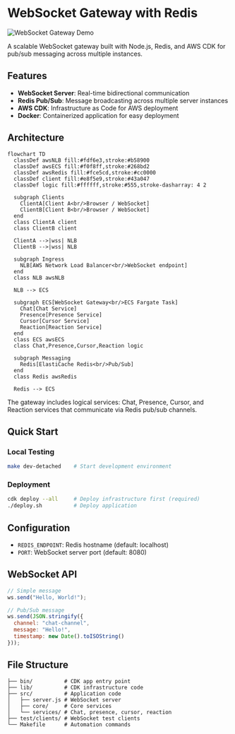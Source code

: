 # WebSocket Gateway with Redis

![WebSocket Gateway Demo](https://www.connorhoehn.com/websocket_gateway_demo.gif)

A scalable WebSocket gateway built with Node.js, Redis, and AWS CDK for pub/sub messaging across multiple instances.

## Features
- **WebSocket Server**: Real-time bidirectional communication
- **Redis Pub/Sub**: Message broadcasting across multiple server instances  
- **AWS CDK**: Infrastructure as Code for AWS deployment
- **Docker**: Containerized application for easy deployment

## Architecture

```mermaid
flowchart TD
  classDef awsNLB fill:#fdf6e3,stroke:#b58900
  classDef awsECS fill:#f0f8ff,stroke:#268bd2
  classDef awsRedis fill:#fce5cd,stroke:#cc0000
  classDef client fill:#e8f5e9,stroke:#43a047
  classDef logic fill:#ffffff,stroke:#555,stroke-dasharray: 4 2

  subgraph Clients
    ClientA[Client A<br/>Browser / WebSocket]
    ClientB[Client B<br/>Browser / WebSocket]
  end
  class ClientA client
  class ClientB client

  ClientA -->|wss| NLB
  ClientB -->|wss| NLB

  subgraph Ingress
    NLB[AWS Network Load Balancer<br/>WebSocket endpoint]
  end
  class NLB awsNLB

  NLB --> ECS

  subgraph ECS[WebSocket Gateway<br/>ECS Fargate Task]
    Chat[Chat Service]
    Presence[Presence Service]
    Cursor[Cursor Service]
    Reaction[Reaction Service]
  end
  class ECS awsECS
  class Chat,Presence,Cursor,Reaction logic

  subgraph Messaging
    Redis[ElastiCache Redis<br/>Pub/Sub]
  end
  class Redis awsRedis

  Redis --> ECS

```

The gateway includes logical services: Chat, Presence, Cursor, and Reaction services that communicate via Redis pub/sub channels.

## Quick Start

### Local Testing
```bash
make dev-detached    # Start development environment
```

### Deployment
```bash
cdk deploy --all     # Deploy infrastructure first (required)
./deploy.sh          # Deploy application
```

## Configuration
- `REDIS_ENDPOINT`: Redis hostname (default: localhost)
- `PORT`: WebSocket server port (default: 8080)

## WebSocket API
```javascript
// Simple message
ws.send("Hello, World!");

// Pub/Sub message
ws.send(JSON.stringify({
  channel: "chat-channel",
  message: "Hello!",
  timestamp: new Date().toISOString()
}));
```

## File Structure
```
├── bin/          # CDK app entry point
├── lib/          # CDK infrastructure code
├── src/          # Application code
│   ├── server.js # WebSocket server
│   ├── core/     # Core services
│   └── services/ # Chat, presence, cursor, reaction
├── test/clients/ # WebSocket test clients
└── Makefile      # Automation commands
```
